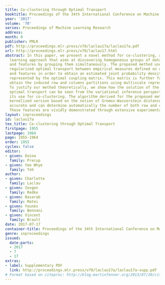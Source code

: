 ```yaml
---
title: Co-clustering through Optimal Transport
booktitle: Proceedings of the 34th International Conference on Machine Learning
year: '2017'
volume: '70'
series: Proceedings of Machine Learning Research
address: 
month: 0
publisher: PMLR
pdf: http://proceedings.mlr.press/v70/laclau17a/laclau17a.pdf
url: http://proceedings.mlr.press/v70/laclau17.html
abstract: In this paper, we present a novel method for co-clustering, an unsupervised
  learning approach that aims at discovering homogeneous groups of data instances
  and features by grouping them simultaneously. The proposed method uses the entropy
  regularized optimal transport between empirical measures defined on data instances
  and features in order to obtain an estimated joint probability density function
  represented by the optimal coupling matrix. This matrix is further factorized to
  obtain the induced row and columns partitions using multiscale representations approach.
  To justify our method theoretically, we show how the solution of the regularized
  optimal transport can be seen from the variational inference perspective thus motivating
  its use for co-clustering. The algorithm derived for the proposed method and its
  kernelized version based on the notion of Gromov-Wasserstein distance are fast,
  accurate and can determine automatically the number of both row and column clusters.
  These features are vividly demonstrated through extensive experimental evaluations.
layout: inproceedings
id: laclau17a
tex_title: Co-clustering through Optimal Transport
firstpage: 1955
lastpage: 1964
page: 1955-1964
order: 1955
cycles: false
editor:
- given: Doina
  family: Precup
- given: Yee Whye
  family: Teh
author:
- given: Charlotte
  family: Laclau
- given: Ievgen
  family: Redko
- given: Basarab
  family: Matei
- given: Younès
  family: Bennani
- given: Vincent
  family: Brault
date: 2017-07-17
container-title: Proceedings of the 34th International Conference on Machine Learning
genre: inproceedings
issued:
  date-parts:
  - 2017
  - 7
  - 17
extras:
- label: Supplementary PDF
  link: http://proceedings.mlr.press/v70/laclau17a/laclau17a-supp.pdf
# Format based on citeproc: http://blog.martinfenner.org/2013/07/30/citeproc-yaml-for-bibliographies/
---
```

